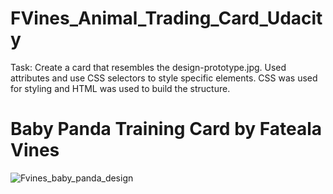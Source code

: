 # FVines_Animal_Trading_Card_Udacity
Task: Create a card that resembles the design-prototype.jpg. Used attributes and use CSS selectors to style specific elements. 
CSS was used for styling and HTML was used to build the structure. 



# Baby Panda Training Card by Fateala Vines


![Fvines_baby_panda_design](https://user-images.githubusercontent.com/82970803/120899544-3a92db00-c5fe-11eb-9c7c-8ea2074ac8c8.PNG)
